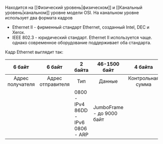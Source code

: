 Находится на [[Физический уровень|физическом]] и [[Канальный уровень|канальном]] уровне модели OSI.
На канальном уровне использует два формата кадров
- Ethernet II - фирменный стандарт Ethernet, созданный Intel, DEC и Xerox. 
- IEEE 802.3 - юридический стандарт.
Ethernet II используется чаще. однако современное оборудование поддерживает оба стандарта. 

Кадр Ethernet выглядит так:

| <center>6 байт</center>           | <center>6 байт</center>            | <center>      2         байта         </center> | <center>46-1500 байт</center> | <center>4 байта</center>           |
| --------------------------------- | ---------------------------------- | ----------------------------------------------- | ----------------------------- | ---------------------------------- |
| <center>Адрес получателя</center> | <center>Адрес отправителя</center> | <center>Тип</center>                            | <center>Данные</center>       | <center>Контрольная сумма</center> |
|                                   |                                    | 0800 - IPv4<br>86DD - IPv6<br>0806 - ARP        | JumboFrame - до 9000 байт     |                                    |
